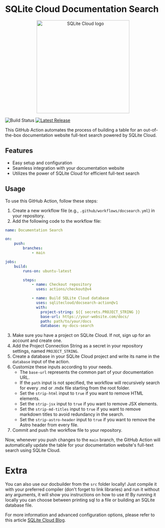 # SQLite Cloud Documentation Search

<p align="center">
  <img src="https://sqlitecloud.io/social/logo.png" height="300" alt="SQLite Cloud logo">
</p>

![Build Status](https://github.com/sqlitecloud/docsearch-action/actions/workflows/test.yaml/badge.svg "Build Status")
[![Latest Release](https://img.shields.io/github/v/tag/sqlitecloud/docsearch-action)](https://github.com/sqlitecloud/docsearch-action/releases/latest)

This GitHub Action automates the process of building a table for an out-of-the-box documentation website full-text search powered by SQLite Cloud.

## Features

- Easy setup and configuration
- Seamless integration with your documentation website
- Utilizes the power of SQLite Cloud for efficient full-text search

## Usage

To use this GitHub Action, follow these steps:

1. Create a new workflow file (e.g., `.github/workflows/docsearch.yml`) in your repository.
2. Add the following code to the workflow file:

```yaml
name: Documentation Search

on:
    push:
        branches:
            - main

jobs:
    build:
        runs-on: ubuntu-latest

        steps:
            - name: Checkout repository
              uses: actions/checkout@v4

            - name: Build SQLite Cloud database
              uses: sqlitecloud/docsearch-action@v1
              with:
                project-string: ${{ secrets.PROJECT_STRING }}
                base-url: https://your-website.com/docs/
                path: path/to/your/docs
                database: my-docs-search
```

3. Make sure you have a project on SQLite Cloud. If not, sign up for an account and create one.
4. Add the Project Connection String as a secret in your repository settings, named `PROJECT_STRING`.
5. Create a database in your SQLite Cloud project and write its name in the `database` input of the action.
6. Customize these inputs according to your needs.
      * The `base-url` represents the common part of your documentation URL.
      * If the `path` input is not specified, the workflow will recursively search for every .md or .mdx file starting from the root folder.
      * Set the `strip-html` input to `true` if you want to remove HTML elements.
      * Set the `strip-jsx` input to `true` if you want to remove JSX elements.
      * Set the `strip-md-titles` input to `true` if you want to remove markdown titles to avoid redundancy in the search.
      * Set the `strip-astro-header` input to `true` if you want to remove the Astro header from every file.
7. Commit and push the workflow file to your repository.


Now, whenever you push changes to the `main` branch, the GitHub Action will automatically update the table for your documentation website's full-text search using SQLite Cloud.

# Extra

You can also use our docbuilder from the `src` folder locally! Just compile it with your preferred compiler (don't forget to link libraries) and run it without any arguments, it will show you instructions on how to use it! By running it locally you can choose between printing sql to a file or building an SQLite  database file.

For more information and advanced configuration options, please refer to this article [SQLite Cloud Blog](https://sqlitecloud.io).
